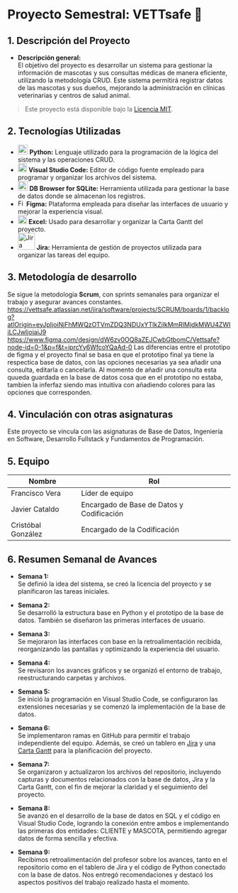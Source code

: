 # Proyecto Semestral: VETTsafe 🐾

## 1. Descripción del Proyecto
- **Descripción general:**  
El objetivo del proyecto es desarrollar un sistema para gestionar la información de mascotas y sus consultas médicas de manera eficiente, utilizando la metodología CRUD. Este sistema permitirá registrar datos de las mascotas y sus dueños, mejorando la administración en clínicas veterinarias y centros de salud animal.

> Este proyecto está disponible bajo la [Licencia MIT](https://github.com/francisxo999/Proyecto-Semestral/blob/main/LICENSE).

## 2. Tecnologías Utilizadas
- <img src="https://cdn.jsdelivr.net/gh/devicons/devicon/icons/python/python-original.svg" alt="Python" width="22"/>  **Python:** Lenguaje utilizado para la programación de la lógica del sistema y las operaciones CRUD.
- <img src="https://cdn.jsdelivr.net/gh/devicons/devicon/icons/vscode/vscode-original.svg" alt="Visual Studio Code" width="20"/> **Visual Studio Code:** Editor de código fuente empleado para programar y organizar los archivos del sistema.
- <img src="https://cdn.jsdelivr.net/gh/devicons/devicon@latest/icons/azuresqldatabase/azuresqldatabase-original.svg" alt="DB Browser for SQLite" width="22"/>  **DB Browser for SQLite:** Herramienta utilizada para gestionar la base de datos donde se almacenan los registros.
- <img src="https://upload.wikimedia.org/wikipedia/commons/3/33/Figma-logo.svg" alt="Figma" width="15"/>  **Figma:** Plataforma empleada para diseñar las interfaces de usuario y mejorar la experiencia visual.
- <img src="https://upload.wikimedia.org/wikipedia/commons/3/34/Microsoft_Office_Excel_%282019%E2%80%93present%29.svg" alt="Excel" width="20"/> **Excel:** Usado para desarrollar y organizar la Carta Gantt del proyecto.  
- <img src="https://upload.wikimedia.org/wikipedia/commons/8/8a/Jira_Logo.svg" alt="Jira" width="38"/> **Jira:** Herramienta de gestión de proyectos utilizada para organizar las tareas del equipo.

## 3. Metodología de desarrollo
Se sigue la metodología **Scrum**, con sprints semanales para organizar el trabajo y asegurar avances constantes.
https://vettsafe.atlassian.net/jira/software/projects/SCRUM/boards/1/backlog?atlOrigin=eyJpIjoiNjFhMWQzOTVmZDQ3NDUxYTlkZjlkMmRlMjdkMWU4ZWIiLCJwIjoiaiJ9
https://www.figma.com/design/dW6zv0OQ8aZEJCwbGtbomC/Vettsafe?node-id=0-1&p=f&t=iprcYy6WfcoYQaAd-0
Las diferencias entre el prototipo de figma y el proyecto final se basa en que el prototipo final ya tiene la respectica base de datos, con las opciones necesarias ya sea añadir una consulta, editarla o cancelarla. Al momento de añadir una consulta esta quueda guardada en la base de datos cosa que en el prototipo no estaba, tambien la inferfaz siendo mas intuitiva con añadiendo colores para las opciones que corresponden.

## 4. Vinculación con otras asignaturas  
Este proyecto se vincula con las asignaturas de Base de Datos, Ingeniería en Software, Desarrollo Fullstack y Fundamentos de Programación.

## 5. Equipo

| Nombre             | Rol                                  |
|--------------------|---------------------------------------|
| Francisco Vera     | Líder de equipo                      |
| Javier Cataldo     | Encargado de Base de Datos y Codificación |
| Cristóbal González | Encargado de la Codificación         |

## 6. Resumen Semanal de Avances

- **Semana 1:**  
  Se definió la idea del sistema, se creó la licencia del proyecto y se planificaron las tareas iniciales.

- **Semana 2:**  
  Se desarrolló la estructura base en Python y el prototipo de la base de datos. También se diseñaron las primeras interfaces de usuario.

- **Semana 3:**  
  Se mejoraron las interfaces con base en la retroalimentación recibida, reorganizando las pantallas y optimizando la experiencia del usuario.

- **Semana 4:**  
  Se revisaron los avances gráficos y se organizó el entorno de trabajo, reestructurando carpetas y archivos.

- **Semana 5:**  
  Se inició la programación en Visual Studio Code, se configuraron las extensiones necesarias y se comenzó la implementación de la base de datos.

- **Semana 6:**  
  Se implementaron ramas en GitHub para permitir el trabajo independiente del equipo. Además, se creó un tablero en [Jira](https://vettsafe.atlassian.net/jira/software/projects/SCRUM/boards/1/backlog?atlOrigin=eyJpIjoiNjFhMWQzOTVmZDQ3NDUxYTlkZjlkMmRlMjdkMWU4ZWIiLCJwIjoiaiJ9) y una [Carta Gantt](https://docs.google.com/spreadsheets/d/1c3QkWdsqGV5yM9EpvRcGAK7bTbtyMJmF/edit?usp=sharing&ouid=117040996252373578955&rtpof=true&sd=true) para la planificación del proyecto.

- **Semana 7:**  
  Se organizaron y actualizaron los archivos del repositorio, incluyendo capturas y documentos relacionados con la base de datos, Jira y la Carta Gantt, con el fin de mejorar la claridad y el seguimiento del proyecto.

- **Semana 8:**  
  Se avanzó en el desarrollo de la base de datos en SQL y el código en Visual Studio Code, logrando la conexión entre ambos e implementando las primeras dos entidades: CLIENTE y MASCOTA, permitiendo agregar datos de forma sencilla y efectiva.

- **Semana 9:**  
  Recibimos retroalimentación del profesor sobre los avances, tanto en el repositorio como en el tablero de Jira y el código de Python conectado con la base de datos. Nos entregó recomendaciones y destacó los aspectos positivos del trabajo realizado hasta el momento.
